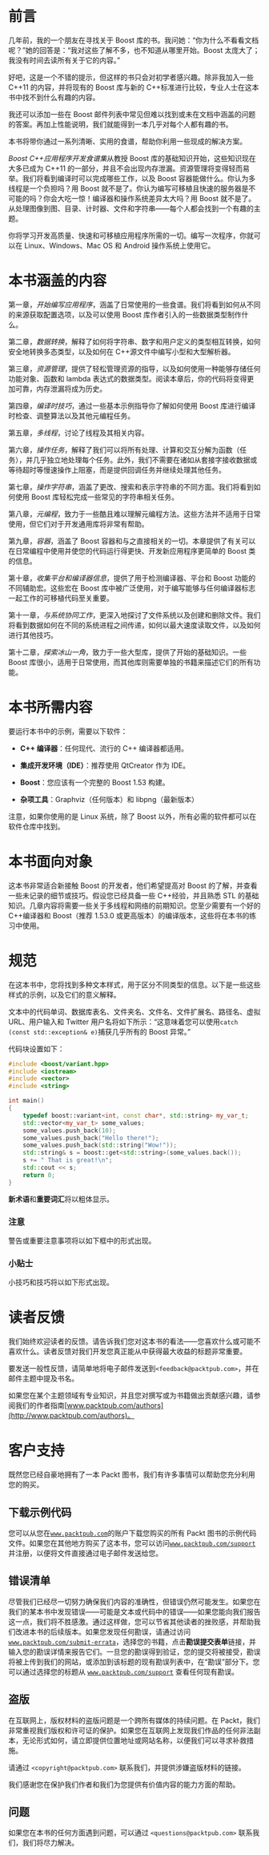 # 前言

几年前，我的一个朋友在寻找关于 Boost 库的书。我问她：“你为什么不看看文档呢？”她的回答是：“我对这些了解不多，也不知道从哪里开始。Boost 太庞大了；我没有时间去读所有关于它的内容。”

好吧，这是一个不错的提示，但这样的书只会对初学者感兴趣。除非我加入一些 C++11 的内容，并将现有的 Boost 库与新的 C++标准进行比较，专业人士在这本书中找不到什么有趣的内容。

我还可以添加一些在 Boost 邮件列表中常见但难以找到或未在文档中涵盖的问题的答案。再加上性能说明，我们就能得到一本几乎对每个人都有趣的书。

本书将带你通过一系列清晰、实用的食谱，帮助你利用一些现成的解决方案。

*Boost C++应用程序开发食谱集*从教授 Boost 库的基础知识开始，这些知识现在大多已成为 C++11 的一部分，并且不会出现内存泄漏。资源管理将变得轻而易举。我们将看到编译时可以完成哪些工作，以及 Boost 容器能做什么。你认为多线程是一个负担吗？用 Boost 就不是了。你认为编写可移植且快速的服务器是不可能的吗？你会大吃一惊！编译器和操作系统差异太大吗？用 Boost 就不是了。从处理图像到图、目录、计时器、文件和字符串——每个人都会找到一个有趣的主题。

你将学习开发高质量、快速和可移植应用程序所需的一切。编写一次程序，你就可以在 Linux、Windows、Mac OS 和 Android 操作系统上使用它。

# 本书涵盖的内容

第一章，*开始编写应用程序*，涵盖了日常使用的一些食谱。我们将看到如何从不同的来源获取配置选项，以及可以使用 Boost 库作者引入的一些数据类型制作什么。

第二章，*数据转换*，解释了如何将字符串、数字和用户定义的类型相互转换，如何安全地转换多态类型，以及如何在 C++源文件中编写小型和大型解析器。

第三章，*资源管理*，提供了轻松管理资源的指导，以及如何使用一种能够存储任何功能对象、函数和 lambda 表达式的数据类型。阅读本章后，你的代码将变得更加可靠，内存泄漏将成为历史。

第四章，*编译时技巧*，通过一些基本示例指导你了解如何使用 Boost 库进行编译时检查、调整算法以及其他元编程任务。

第五章，*多线程*，讨论了线程及其相关内容。

第六章，*操作任务*，解释了我们可以将所有处理、计算和交互分解为函数（任务），并几乎独立地处理每个任务。此外，我们不需要在诸如从套接字接收数据或等待超时等慢速操作上阻塞，而是提供回调任务并继续处理其他任务。

第七章，*操作字符串*，涵盖了更改、搜索和表示字符串的不同方面。我们将看到如何使用 Boost 库轻松完成一些常见的字符串相关任务。

第八章，*元编程*，致力于一些酷且难以理解元编程方法。这些方法并不适用于日常使用，但它们对于开发通用库将非常有帮助。

第九章，*容器*，涵盖了 Boost 容器和与之直接相关的一切。本章提供了有关可以在日常编程中使用并使您的代码运行得更快、开发新应用程序更简单的 Boost 类的信息。

第十章，*收集平台和编译器信息*，提供了用于检测编译器、平台和 Boost 功能的不同辅助宏。这些宏在 Boost 库中被广泛使用，对于编写能够与任何编译器标志一起工作的可移植代码至关重要。

第十一章，*与系统协同工作*，更深入地探讨了文件系统以及创建和删除文件。我们将看到数据如何在不同的系统进程之间传递，如何以最大速度读取文件，以及如何进行其他技巧。

第十二章，*探索冰山一角*，致力于一些大型库，提供了开始的基础知识。一些 Boost 库很小，适用于日常使用，而其他库则需要单独的书籍来描述它们的所有功能。

# 本书所需内容

要运行本书中的示例，需要以下软件：

+   **C++ 编译器**：任何现代、流行的 C++ 编译器都适用。

+   **集成开发环境（IDE）**：推荐使用 QtCreator 作为 IDE。

+   **Boost**：您应该有一个完整的 Boost 1.53 构建。

+   **杂项工具**：Graphviz（任何版本）和 libpng（最新版本）

注意，如果你使用的是 Linux 系统，除了 Boost 以外，所有必需的软件都可以在软件仓库中找到。

# 本书面向对象

这本书非常适合新接触 Boost 的开发者，他们希望提高对 Boost 的了解，并查看一些未记录的细节或技巧。假设您已经具备一些 C++经验，并且熟悉 STL 的基础知识。几章内容将需要一些关于多线程和网络的前期知识。您至少需要有一个好的 C++编译器和 Boost（推荐 1.53.0 或更高版本）的编译版本，这些将在本书的练习中使用。

# 规范

在这本书中，您将找到多种文本样式，用于区分不同类型的信息。以下是一些这些样式的示例，以及它们的意义解释。

文本中的代码单词、数据库表名、文件夹名、文件名、文件扩展名、路径名、虚拟 URL、用户输入和 Twitter 用户名将如下所示：“这意味着您可以使用`catch (const std::exception& e)`捕获几乎所有的 Boost 异常。”

代码块设置如下：

```cpp
#include <boost/variant.hpp>
#include <iostream>
#include <vector>
#include <string>

int main()
{
    typedef boost::variant<int, const char*, std::string> my_var_t;
    std::vector<my_var_t> some_values;
    some_values.push_back(10);
    some_values.push_back("Hello there!");
    some_values.push_back(std::string("Wow!"));
    std::string& s = boost::get<std::string>(some_values.back());
    s += " That is great!\n";
    std::cout << s;
    return 0;
}
```

**新术语**和**重要词汇**将以粗体显示。

### 注意

警告或重要注意事项将以如下框中的形式出现。

### 小贴士

小技巧和技巧将以如下形式出现。

# 读者反馈

我们始终欢迎读者的反馈。请告诉我们您对这本书的看法——您喜欢什么或可能不喜欢什么。读者反馈对我们开发您真正能从中获得最大收益的标题非常重要。

要发送一般性反馈，请简单地将电子邮件发送到`<feedback@packtpub.com>`，并在邮件主题中提及书名。

如果您在某个主题领域有专业知识，并且您对撰写或为书籍做出贡献感兴趣，请参阅我们的作者指南[www.packtpub.com/authors](http://www.packtpub.com/authors)。

# 客户支持

既然您已经自豪地拥有了一本 Packt 图书，我们有许多事情可以帮助您充分利用您的购买。

## 下载示例代码

您可以从您在[`www.packtpub.com`](http://www.packtpub.com)的账户下载您购买的所有 Packt 图书的示例代码文件。如果您在其他地方购买了这本书，您可以访问[`www.packtpub.com/support`](http://www.packtpub.com/support)并注册，以便将文件直接通过电子邮件发送给您。

## 错误清单

尽管我们已经尽一切努力确保我们内容的准确性，但错误仍然可能发生。如果您在我们的某本书中发现错误——可能是文本或代码中的错误——如果您能向我们报告这一点，我们将不胜感激。通过这样做，您可以节省其他读者的挫败感，并帮助我们改进本书的后续版本。如果您发现任何勘误，请通过访问 [`www.packtpub.com/submit-errata`](http://www.packtpub.com/submit-errata)，选择您的书籍，点击**勘误提交表单**链接，并输入您的勘误详情来报告它们。一旦您的勘误得到验证，您的提交将被接受，勘误将被上传到我们的网站，或添加到该标题的现有勘误列表中，在“勘误”部分下。您可以通过选择您的标题从 [`www.packtpub.com/support`](http://www.packtpub.com/support) 查看任何现有勘误。

## 盗版

在互联网上，版权材料的盗版问题是一个跨所有媒体的持续问题。在 Packt，我们非常重视我们版权和许可证的保护。如果您在互联网上发现我们作品的任何非法副本，无论形式如何，请立即提供位置地址或网站名称，以便我们可以寻求补救措施。

请通过 `<copyright@packtpub.com>` 联系我们，并提供涉嫌盗版材料的链接。

我们感谢您在保护我们作者和我们为您提供有价值内容的能力方面的帮助。

## 问题

如果您在本书的任何方面遇到问题，可以通过 `<questions@packtpub.com>` 联系我们，我们将尽力解决。
